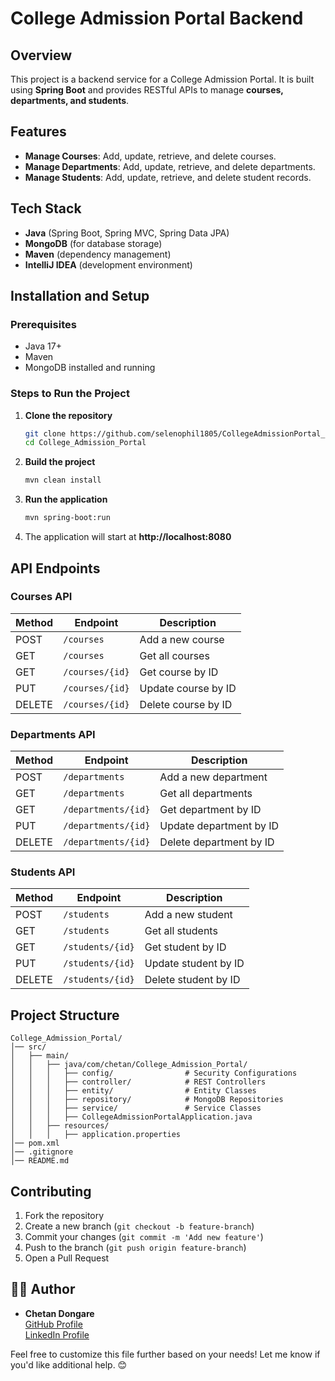 # College Admission Portal Backend

## Overview
This project is a backend service for a College Admission Portal. It is built using **Spring Boot** and provides RESTful APIs to manage **courses, departments, and students**.

## Features
- **Manage Courses**: Add, update, retrieve, and delete courses.
- **Manage Departments**: Add, update, retrieve, and delete departments.
- **Manage Students**: Add, update, retrieve, and delete student records.

## Tech Stack
- **Java** (Spring Boot, Spring MVC, Spring Data JPA)
- **MongoDB** (for database storage)
- **Maven** (dependency management)
- **IntelliJ IDEA** (development environment)

## Installation and Setup
### Prerequisites
- Java 17+
- Maven
- MongoDB installed and running

### Steps to Run the Project
1. **Clone the repository**
   ```sh
   git clone https://github.com/selenophil1805/CollegeAdmissionPortal_Backend.git
   cd College_Admission_Portal
   ```
2. **Build the project**
   ```sh
   mvn clean install
   ```
3. **Run the application**
   ```sh
   mvn spring-boot:run
   ```
4. The application will start at **http://localhost:8080**

## API Endpoints

### Courses API
| Method | Endpoint            | Description |
|--------|---------------------|-------------|
| POST   | `/courses`          | Add a new course |
| GET    | `/courses`          | Get all courses |
| GET    | `/courses/{id}`     | Get course by ID |
| PUT    | `/courses/{id}`     | Update course by ID |
| DELETE | `/courses/{id}`     | Delete course by ID |

### Departments API
| Method | Endpoint               | Description |
|--------|------------------------|-------------|
| POST   | `/departments`         | Add a new department |
| GET    | `/departments`         | Get all departments |
| GET    | `/departments/{id}`    | Get department by ID |
| PUT    | `/departments/{id}`    | Update department by ID |
| DELETE | `/departments/{id}`    | Delete department by ID |

### Students API
| Method | Endpoint          | Description |
|--------|------------------|-------------|
| POST   | `/students`      | Add a new student |
| GET    | `/students`      | Get all students |
| GET    | `/students/{id}` | Get student by ID |
| PUT    | `/students/{id}` | Update student by ID |
| DELETE | `/students/{id}` | Delete student by ID |

## Project Structure
```
College_Admission_Portal/
│── src/
│   ├── main/
│   │   ├── java/com/chetan/College_Admission_Portal/
│   │   │   ├── config/                # Security Configurations
│   │   │   ├── controller/            # REST Controllers
│   │   │   ├── entity/                # Entity Classes
│   │   │   ├── repository/            # MongoDB Repositories
│   │   │   ├── service/               # Service Classes
│   │   │   ├── CollegeAdmissionPortalApplication.java
│   │   ├── resources/
│   │   │   ├── application.properties
│── pom.xml
│── .gitignore
│── README.md
```

## Contributing
1. Fork the repository
2. Create a new branch (`git checkout -b feature-branch`)
3. Commit your changes (`git commit -m 'Add new feature'`)
4. Push to the branch (`git push origin feature-branch`)
5. Open a Pull Request

## 👩‍💻 Author

- **Chetan Dongare**  
  [GitHub Profile](https://github.com/selenophile1805)  
  [LinkedIn Profile](https://www.linkedin.com/in/chetan-dongare-01854022b/)

Feel free to customize this file further based on your needs! Let me know if you'd like additional help. 😊


